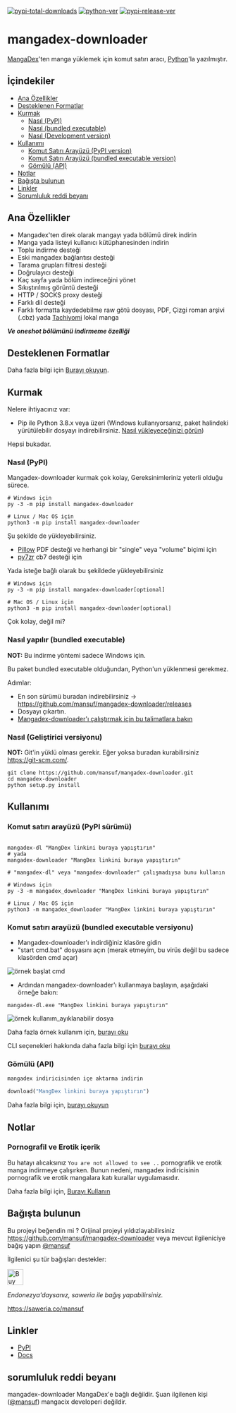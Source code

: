 [![pypi-total-downloads](https://img.shields.io/pypi/dm/mangadex-downloader?label=DOWNLOADS&style=for-the-badge)](https://pypi.org/project/mangadex-downloader)
[![python-ver](https://img.shields.io/pypi/pyversions/mangadex-downloader?style=for-the-badge)](https://pypi.org/project/mangadex-downloader)
[![pypi-release-ver](https://img.shields.io/pypi/v/mangadex-downloader?style=for-the-badge)](https://pypi.org/project/mangadex-downloader)

# mangadex-downloader

 [MangaDex](https://mangadex.org/)'ten manga yüklemek için komut satırı aracı, [Python](https://www.python.org/)'la yazılmıştır.

## İçindekiler

- [Ana Özellikler](#key-features)
- [Desteklenen Formatlar](#supported-formats)
- [Kurmak](#installation)
    - [Nasıl (PyPI)](#how-to-pypi)
    - [Nasıl (bundled executable)](#how-to-bundled-executable)
    - [Nasıl (Development version)](#how-to-development-version)
- [Kullanımı](#usage)
    - [Komut Satırı Arayüzü (PyPI version)](#command-line-interface-pypi-version)
    - [Komut Satırı Arayüzü (bundled executable version)](#command-line-interface-bundled-executable-version)
    - [Gömülü (API)](#embedding-api)
- [Notlar](#notes)
- [Bağışta bulunun ](#supporting)
- [Linkler](#links)
- [Sorumluluk reddi beyanı](#disclaimer)

## Ana Özellikler <a id="key-features"></a>

- Mangadex'ten direk olarak mangayı yada bölümü direk indirin
- Manga yada listeyi kullanıcı kütüphanesinden indirin
- Toplu indirme desteği
- Eski mangadex bağlantısı desteği
- Tarama grupları filtresi desteği
- Doğrulayıcı desteği
- Kaç sayfa yada bölüm indireceğini yönet
- Sıkıştırılmış görüntü desteği
- HTTP / SOCKS proxy desteği
- Farklı dil desteği
- Farklı formatta kaydedebilme raw götü dosyası, PDF, Çizgi roman arşivi (.cbz) yada [Tachiyomi](https://github.com/tachiyomiorg/tachiyomi) lokal manga

***Ve oneshot bölümünü indirmeme özelliği***

## Desteklenen Formatlar <a id="supported-formats"></a>

Daha fazla bilgi için [Burayı okuyun](https://mangadex-dl.mansuf.link/en/latest/formats.html).

## Kurmak <a id="installation"></a>

Nelere ihtiyacınız var:

- Pip ile Python 3.8.x veya üzeri (Windows kullanıyorsanız, paket halindeki yürütülebilir dosyayı indirebilirsiniz. [Nasıl yükleyeceğinizi görün](#how-to-bundled-executable))

Hepsi bukadar.

### Nasıl (PyPI) <a id="how-to-pypi"></a>

Mangadex-downloader kurmak çok kolay, Gereksinimleriniz yeterli olduğu sürece.

```shell
# Windows için
py -3 -m pip install mangadex-downloader

# Linux / Mac OS için
python3 -m pip install mangadex-downloader
```

Şu şekilde de yükleyebilirsiniz.

- [Pillow](https://pypi.org/project/pillow/) PDF desteği ve herhangi bir "single" veya "volume" biçimi için
- [py7zr](https://pypi.org/project/py7zr/) cb7 desteği için

Yada isteğe bağlı olarak bu şekildede yükleyebilirsiniz

```shell
# Windows için
py -3 -m pip install mangadex-downloader[optional]

# Mac OS / Linux için
python3 -m pip install mangadex-downloader[optional]
```

Çok kolay, değil mi?

### Nasıl yapılır (bundled executable) <a id="how-to-bundled-executable"></a>

**NOT:** Bu indirme yöntemi sadece Windows için.

Bu paket bundled executable olduğundan, Python'un yüklenmesi gerekmez.

Adımlar:

- En son sürümü buradan indirebilirsiniz -> https://github.com/mansuf/mangadex-downloader/releases
- Dosyayı çıkartın.
- [Mangadex-downloader'ı çalıştırmak için bu talimatlara bakın](#command-line-interface-bundled-executable-version)

### Nasıl (Geliştirici versiyonu) <a id="how-to-development-version"></a>

**NOT:** Git'in yüklü olması gerekir. Eğer yoksa buradan kurabilirsiniz https://git-scm.com/.

```shell
git clone https://github.com/mansuf/mangadex-downloader.git
cd mangadex-downloader
python setup.py install
```

## Kullanımı <a id="usage"></a>

### Komut satırı arayüzü (PyPI sürümü) <a id="command-line-interface-pypi-version"></a>

```shell

mangadex-dl "MangDex linkini buraya yapıştırın" 
# yada
mangadex-downloader "MangDex linkini buraya yapıştırın" 

# "mangadex-dl" veya "mangadex-downloader" çalışmadıysa bunu kullanın

# Windows için
py -3 -m mangadex_downloader "MangDex linkini buraya yapıştırın" 

# Linux / Mac OS için
python3 -m mangadex_downloader "MangDex linkini buraya yapıştırın" 
```

### Komut satırı arayüzü (bundled executable versiyonu) <a id="command-line-interface-bundled-executable-version"></a>

- Mangadex-downloader'ı indirdiğiniz klasöre gidin
- "start cmd.bat" dosyasını açın (merak etmeyim, bu virüs değil bu sadece klasörden cmd açar)

![örnek başlat cmd](https://raw.githubusercontent.com/mansuf/mangadex-downloader/main/assets/example_start_cmd.png)

- Ardından mangadex-downloader'ı kullanmaya başlayın, aşağıdaki örneğe bakın:

```shell
mangadex-dl.exe "MangDex linkini buraya yapıştırın" 
```

![örnek kullanım_ayıklanabilir dosya](https://raw.githubusercontent.com/mansuf/mangadex-downloader/main/assets/example_usage_executable.png)

Daha fazla örnek kullanım için, [burayı oku](https://mangadex-dl.mansuf.link/en/latest/cli_usage.html)

CLI seçenekleri hakkında daha fazla bilgi için [burayı oku](https://mangadex-dl.mansuf.link/en/latest/cli_ref.html)

### Gömülü (API) <a id="embedding-api"></a>

```python
mangadex indiricisinden içe aktarma indirin

download("MangDex linkini buraya yapıştırın")
```

Daha fazla bilgi için, [burayı okuyun](https://mangadex-dl.mansuf.link/en/stable/usage_api.html)

## Notlar <a id="notes"></a>

### Pornografil ve Erotik içerik <a id="pornographic-and-erotica-content"></a>

Bu hatayı alıcaksınız `You are not allowed to see ..` pornografik ve erotik manga indirmeye çalışırken. 
Bunun nedeni, mangadex indiricisinin pornografik ve erotik mangalara katı kurallar uygulamasıdır.

Daha fazla bilgi için, [Burayı Kullanın](https://mangadex-dl.mansuf.link/en/latest/notes/pornographic.html)

## Bağışta bulunun <a id="supporting"></a>

Bu projeyi beğendin mi ? Orijinal projeyi yıldızlayabilirsiniz https://github.com/mansuf/mangadex-downloader veya mevcut ilgileniciye bağış yapın [@mansuf](https://github.com/mansuf)

İlgilenici şu tür bağışları destekler:

<a href='https://ko-fi.com/A0A04UDJ1' target='_blank'><img height='36' style='border:0px;height:36px;' src='https://cdn.ko-fi.com/cdn/kofi2.png?v=3' border='0' alt='Buy Me a Coffee at ko-fi.com' /></a>

*Endonezya'daysanız, saweria ile bağış yapabilirsiniz.*

https://saweria.co/mansuf

## Linkler <a id="links"></a>

- [PyPI](https://pypi.org/project/mangadex-downloader/)
- [Docs](https://mangadex-dl.mansuf.link)

## sorumluluk reddi beyanı <a id="disclaimer"></a>

mangadex-downloader MangaDex'e bağlı değildir. Şuan ilgilenen kişi ([@mansuf](https://github.com/mansuf)) mangacix developeri değildir.
